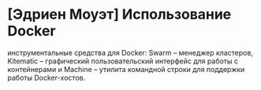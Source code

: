 # [Эдриен Моуэт] Использование Docker

инструментальные средства для Docker: Swarm – менеджер кластеров, Kitematic
– графический пользовательский интерфейс для работы с контейнерами и Machine
– утилита командной строки для поддержки работы Docker-хостов.
